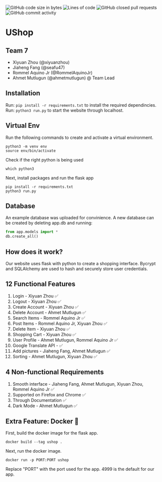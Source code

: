 ![GitHub code size in bytes](https://img.shields.io/github/languages/code-size/seafu47/CMPE131_final-project)
![Lines of code](https://img.shields.io/tokei/lines/github/seafu47/CMPE131_final-project)
![GitHub closed pull requests](https://img.shields.io/github/issues-pr-closed/seafu47/CMPE131_final-project)
![GitHub commit activity](https://img.shields.io/github/commit-activity/w/seafu47/CMPE131_final-project)
# UShop
## Team 7
- Xiyuan Zhou (@xiyuanzhou)
- Jiaheng Fang (@seafu47) 
- Rommel Aquino Jr (@RommelAquinoJr) 
- Ahmet Mutlugun (@ahmetmutlugun) @ Team Lead

## Installation
Run: `pip install -r requirements.txt` to install the required dependincies.  
Run: `python3 run.py` to start the website through localhost.

## Virtual Env
Run the following commands to create and activate a virtual environment.
```
python3 -m venv env
source env/bin/activate
```
Check if the right python is being used
```
which python3
```

Next, install packages and run the flask app
```
pip install -r requirements.txt
python3 run.py
```

## Database
An example database was uploaded for convinience. A new database can be created by deleting app.db and running:

```python
from app.models import *
db.create_all()
```

## How does it work?
Our website uses flask with python to create a shopping interface. Bycrypt and SQLAlchemy are used to hash and securely store user credentials.

## 12 Functional Features

1. Login - Xiyuan Zhou ✅
2. Logout - Xiyuan Zhou ✅
3. Create Account - Xiyuan Zhou ✅
4. Delete Account - Ahmet Mutlugun ✅
5. Search Items - Rommel Aquino Jr ✅
6. Post Items - Rommel Aquino Jr, Xiyuan Zhou ✅
7. Delete Item - Xiyuan Zhou ✅
8. Shopping Cart - Xiyuan Zhou ✅
9. User Profile - Ahmet Mutlugun, Rommel Aquino Jr ✅
10. Google Translate API - ✅
11. Add pictures - Jiaheng Fang, Ahmet Mutlugun ✅
12. Sorting - Ahmet Mutlugun, Xiyuan Zhou ✅


## 4 Non-functional Requirements

1. Smooth interface - Jiaheng Fang, Ahmet Mutlugun, Xiyuan Zhou, Rommel Aquino Jr ✅
2. Supported on Firefox and Chrome ✅
3. Through Documentation ✅
4. Dark Mode - Ahmet Mutlugun ✅



## Extra Feature: Docker 🐳
First, build the docker image for the flask app.
```
docker build --tag ushop .   
```
Next, run the docker image.
```
docker run -p PORT:PORT ushop
```
Replace "PORT" with the port used for the app. 4999 is the default for our app.

